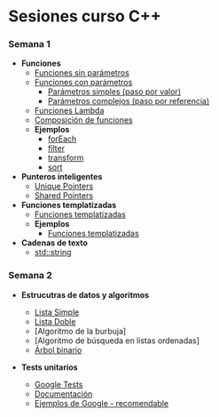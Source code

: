 # Sesiones curso C++

### Semana 1  
* **Funciones**
  * [Funciones sin parámetros](./temario/funciones/sinparams.md)
  * [Funciones con parámetros](./temario/funciones/conparams.md)
    * [Parámetros simples (paso por valor)](./temario/funciones/conparams.md)
    * [Parámetros complejos (paso por referencia)](./temario/funciones/conparams.md)
  * [Funciones Lambda](./temario/funciones/lambda.md)
  * [Composición de funciones](./temario/funciones/lambda.md)
  * **Ejemplos**
    * [forEach](./ejemplos/funciones/lambda/foreach/)
    * [filter](./ejemplos/funciones/composicion/filter/)
    * [transform](./ejemplos/funciones/composicion/transform/)
    * [sort](./ejemplos/funciones/composicion/sort/)  
* **Punteros inteligentes**
    * [Unique Pointers](./temario/smartpointers.md)
    * [Shared Pointers](./temario/smartpointersii.md)
* **Funciones templatizadas**
    * [Funciones templatizadas](temario/funcionestempl.md)
    * **Ejemplos**
      * [Funciones templatizadas](./ejemplos/funciones/composicion/sortWithTemplates/)
* **Cadenas de texto**
    * [std::string](./temario/datosstd/string.md)

### Semana 2
 * **Estrucutras de datos y algoritmos**
    * [Lista Simple](./ejemplos/listas/lista_simple/)
    * [Lista Doble](./ejemplos/listas/lista_doble/)
    * [Algoritmo de la burbuja]
    * [Algoritmo de búsqueda en listas ordenadas]
    * [Árbol binario](./ejemplos/arboles/binarios/)

 * **Tests unitarios**
    * [Google Tests](./ejemplos/tests/) 
    * [Documentación](https://github.com/google/googletest)
    * [Ejemplos de Google - recomendable](https://github.com/google/googletest/tree/main/googletest/samples)